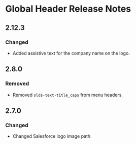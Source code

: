 <!-- Release notes authoring guidelines: http://keepachangelog.com/ -->

# Global Header Release Notes

<!-- ## [Unreleased] -->
## 2.12.3

### Changed

- Added assistive text for the company name on the logo.


## 2.8.0

### Removed

- Removed `slds-text-title_caps` from menu headers.

## 2.7.0

### Changed

- Changed Salesforce logo image path.
